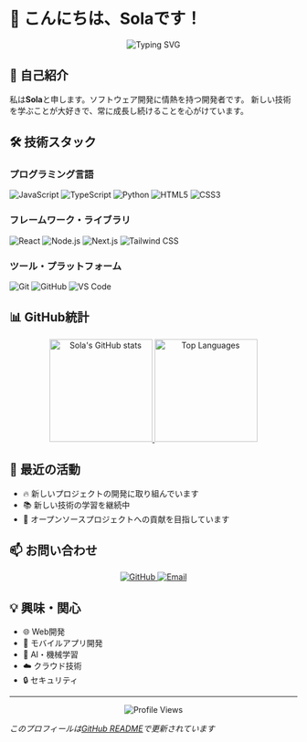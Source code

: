 # 👋 こんにちは、Solaです！

<div align="center">
  <img src="https://readme-typing-svg.herokuapp.com?font=Fira+Code&color=00FFFF&size=25&center=true&vCenter=true&width=600&height=100&lines=Software+Developer;Web+Enthusiast;Problem+Solver" alt="Typing SVG" />
</div>

## 🚀 自己紹介

私は**Sola**と申します。ソフトウェア開発に情熱を持つ開発者です。
新しい技術を学ぶことが大好きで、常に成長し続けることを心がけています。

## 🛠️ 技術スタック

### プログラミング言語
![JavaScript](https://img.shields.io/badge/-JavaScript-F7DF1E?style=flat-square&logo=javascript&logoColor=black)
![TypeScript](https://img.shields.io/badge/-TypeScript-3178C6?style=flat-square&logo=typescript&logoColor=white)
![Python](https://img.shields.io/badge/-Python-3776AB?style=flat-square&logo=python&logoColor=white)
![HTML5](https://img.shields.io/badge/-HTML5-E34F26?style=flat-square&logo=html5&logoColor=white)
![CSS3](https://img.shields.io/badge/-CSS3-1572B6?style=flat-square&logo=css3&logoColor=white)

### フレームワーク・ライブラリ
![React](https://img.shields.io/badge/-React-61DAFB?style=flat-square&logo=react&logoColor=black)
![Node.js](https://img.shields.io/badge/-Node.js-339933?style=flat-square&logo=node.js&logoColor=white)
![Next.js](https://img.shields.io/badge/-Next.js-000000?style=flat-square&logo=next.js&logoColor=white)
![Tailwind CSS](https://img.shields.io/badge/-Tailwind_CSS-38B2AC?style=flat-square&logo=tailwind-css&logoColor=white)

### ツール・プラットフォーム
![Git](https://img.shields.io/badge/-Git-F05032?style=flat-square&logo=git&logoColor=white)
![GitHub](https://img.shields.io/badge/-GitHub-181717?style=flat-square&logo=github&logoColor=white)
![VS Code](https://img.shields.io/badge/-VS_Code-007ACC?style=flat-square&logo=visual-studio-code&logoColor=white)

## 📊 GitHub統計

<div align="center">
  <a href="https://github.com/SolaIntegral">
    <img height="180em" src="https://github-readme-stats.vercel.app/api?username=SolaIntegral&show_icons=true&theme=radical&hide_border=true" alt="Sola's GitHub stats" />
    <img height="180em" src="https://github-readme-stats.vercel.app/api/top-langs/?username=SolaIntegral&layout=compact&theme=radical&hide_border=true" alt="Top Languages" />
  </a>
</div>

## 🌟 最近の活動

- 🔥 新しいプロジェクトの開発に取り組んでいます
- 📚 新しい技術の学習を継続中
- 🤝 オープンソースプロジェクトへの貢献を目指しています

## 📫 お問い合わせ

<div align="center">
  <a href="https://github.com/SolaIntegral">
    <img src="https://img.shields.io/badge/-GitHub-181717?style=flat-square&logo=GitHub&logoColor=white" alt="GitHub" />
  </a>
  <a href="mailto:your-email@example.com">
    <img src="https://img.shields.io/badge/-Email-D14836?style=flat-square&logo=Gmail&logoColor=white" alt="Email" />
  </a>
</div>

## 💡 興味・関心

- 🌐 Web開発
- 📱 モバイルアプリ開発
- 🤖 AI・機械学習
- ☁️ クラウド技術
- 🔒 セキュリティ

---

<div align="center">
  <img src="https://komarev.com/ghpvc/?username=SolaIntegral&style=flat-square&color=blue" alt="Profile Views" />
</div>

*このプロフィールは[GitHub README](https://github.com/SolaIntegral)で更新されています*
